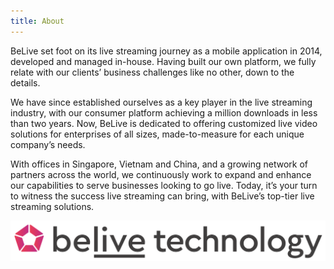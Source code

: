 ```yaml
---
title: About
---
```


BeLive set foot on its live streaming journey as a mobile application in 2014, developed and managed in-house. Having built our own platform, we fully relate with our clients’ business challenges like no other, down to the details.

We have since established ourselves as a key player in the live streaming industry, with our consumer platform achieving a million downloads in less than two years. Now, BeLive is dedicated to offering customized live video solutions for enterprises of all sizes, made-to-measure for each unique company’s needs.

With offices in Singapore, Vietnam and China, and a growing network of partners across the world, we continuously work to expand and enhance our capabilities to serve businesses looking to go live. Today, it’s your turn to witness the success live streaming can bring, with BeLive’s top-tier live streaming solutions.


![BeLive Technology](assets/images/logo/logo.svg)